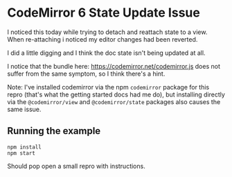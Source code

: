 # CodeMirror 6 State Update Issue

I noticed this today while trying to detach and reattach state to a view. When re-attaching i noticed my editor changes had been reverted.

I did a little digging and I think the doc state isn't being updated at all.

I notice that the bundle here: https://codemirror.net/codemirror.js does not suffer from the same symptom, so I think there's a hint.

Note: I've installed codemirror via the npm `codemirror` package for this repro (that's what the getting started docs had me do), but installing directly via the `@codemirror/view` and `@codemirror/state` packages also causes the same issue.

## Running the example

```
npm install
npm start
```

Should pop open a small repro with instructions.